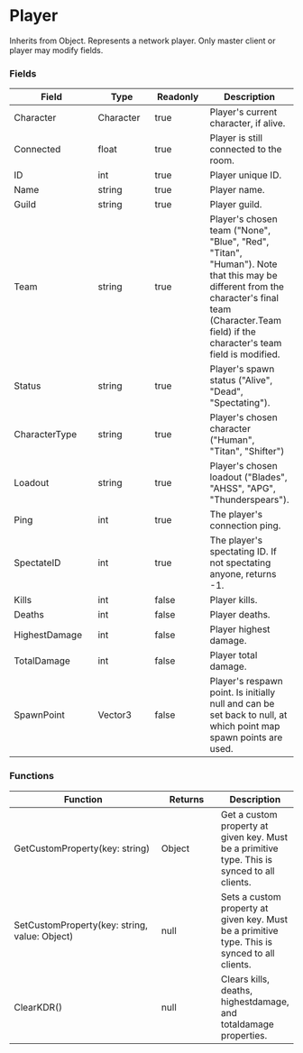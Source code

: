 # Player

Inherits from Object. Represents a network player. Only master client or player may modify fields.

### Fields

<table><thead><tr><th width="175.33333333333331">Field</th><th width="120">Type</th><th width="111">Readonly</th><th>Description</th></tr></thead><tbody><tr><td>Character</td><td>Character</td><td>true</td><td>Player's current character, if alive.</td></tr><tr><td>Connected</td><td>float</td><td>true</td><td>Player is still connected to the room.</td></tr><tr><td>ID</td><td>int</td><td>true</td><td>Player unique ID.</td></tr><tr><td>Name</td><td>string</td><td>true</td><td>Player name.</td></tr><tr><td>Guild</td><td>string</td><td>true</td><td>Player guild.</td></tr><tr><td>Team</td><td>string</td><td>true</td><td>Player's chosen team ("None", "Blue", "Red", "Titan", "Human"). Note that this may be different from the character's final team (Character.Team field) if the character's team field is modified.</td></tr><tr><td>Status</td><td>string</td><td>true</td><td>Player's spawn status ("Alive", "Dead", "Spectating").</td></tr><tr><td>CharacterType</td><td>string</td><td>true</td><td>Player's chosen character ("Human", "Titan", "Shifter")</td></tr><tr><td>Loadout</td><td>string</td><td>true</td><td>Player's chosen loadout ("Blades", "AHSS", "APG", "Thunderspears").</td></tr><tr><td>Ping</td><td>int</td><td>true</td><td>The player's connection ping.</td></tr><tr><td>SpectateID</td><td>int</td><td>true</td><td>The player's spectating ID. If not spectating anyone, returns -1.</td></tr><tr><td>Kills</td><td>int</td><td>false</td><td>Player kills.</td></tr><tr><td>Deaths</td><td>int</td><td>false</td><td>Player deaths.</td></tr><tr><td>HighestDamage</td><td>int</td><td>false</td><td>Player highest damage.</td></tr><tr><td>TotalDamage</td><td>int</td><td>false</td><td>Player total damage.</td></tr><tr><td>SpawnPoint</td><td>Vector3</td><td>false</td><td>Player's respawn point. Is initially null and can be set back to null, at which point map spawn points are used.</td></tr></tbody></table>

### Functions

<table><thead><tr><th width="254.33333333333331">Function</th><th width="94">Returns</th><th>Description</th></tr></thead><tbody><tr><td>GetCustomProperty(key: string)</td><td>Object</td><td>Get a custom property at given key. Must be a primitive type. This is synced to all clients.</td></tr><tr><td>SetCustomProperty(key: string, value: Object)</td><td>null</td><td>Sets a custom property at given key. Must be a primitive type. This is synced to all clients.</td></tr><tr><td>ClearKDR()</td><td>null</td><td>Clears kills, deaths, highestdamage, and totaldamage properties.</td></tr></tbody></table>

